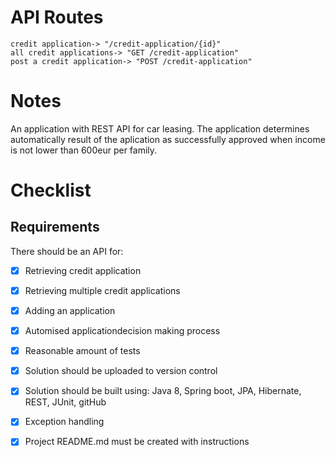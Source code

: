# API Routes

```
credit application-> "/credit-application/{id}"
all credit applications-> "GET /credit-application"
post a credit application-> "POST /credit-application"
```

# Notes

An application with REST API for car leasing. The application determines automatically result of the aplication as successfully approved when income is not lower than 600eur per family.

# Checklist

## Requirements

There should be an API for:
- [x] Retrieving credit application
- [x] Retrieving multiple credit applications
- [x] Adding an application
- [x] Automised applicationdecision making process

- [x] Reasonable amount of tests 
- [x] Solution should be uploaded to version control
- [x] Solution should be built using: Java 8, Spring boot, JPA, Hibernate, REST, JUnit, gitHub
- [x] Exception handling
- [x] Project README.md must be created with instructions 